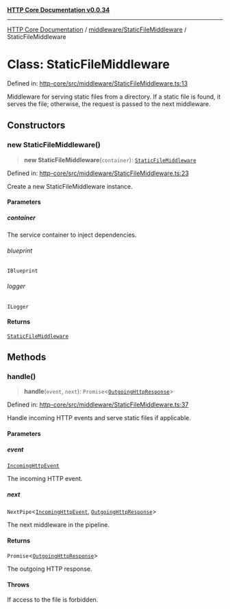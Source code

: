 [**HTTP Core Documentation v0.0.34**](../../../README.md)

***

[HTTP Core Documentation](../../../modules.md) / [middleware/StaticFileMiddleware](../README.md) / StaticFileMiddleware

# Class: StaticFileMiddleware

Defined in: [http-core/src/middleware/StaticFileMiddleware.ts:13](https://github.com/stonemjs/http-core/blob/6ce19e93bd5f8b28975217f6c01558c07c7c03c7/src/middleware/StaticFileMiddleware.ts#L13)

Middleware for serving static files from a directory.
If a static file is found, it serves the file; otherwise, the request is passed to the next middleware.

## Constructors

### new StaticFileMiddleware()

> **new StaticFileMiddleware**(`container`): [`StaticFileMiddleware`](StaticFileMiddleware.md)

Defined in: [http-core/src/middleware/StaticFileMiddleware.ts:23](https://github.com/stonemjs/http-core/blob/6ce19e93bd5f8b28975217f6c01558c07c7c03c7/src/middleware/StaticFileMiddleware.ts#L23)

Create a new StaticFileMiddleware instance.

#### Parameters

##### container

The service container to inject dependencies.

###### blueprint

`IBlueprint`

###### logger

`ILogger`

#### Returns

[`StaticFileMiddleware`](StaticFileMiddleware.md)

## Methods

### handle()

> **handle**(`event`, `next`): `Promise`\<[`OutgoingHttpResponse`](../../../OutgoingHttpResponse/classes/OutgoingHttpResponse.md)\>

Defined in: [http-core/src/middleware/StaticFileMiddleware.ts:37](https://github.com/stonemjs/http-core/blob/6ce19e93bd5f8b28975217f6c01558c07c7c03c7/src/middleware/StaticFileMiddleware.ts#L37)

Handle incoming HTTP events and serve static files if applicable.

#### Parameters

##### event

[`IncomingHttpEvent`](../../../IncomingHttpEvent/classes/IncomingHttpEvent.md)

The incoming HTTP event.

##### next

`NextPipe`\<[`IncomingHttpEvent`](../../../IncomingHttpEvent/classes/IncomingHttpEvent.md), [`OutgoingHttpResponse`](../../../OutgoingHttpResponse/classes/OutgoingHttpResponse.md)\>

The next middleware in the pipeline.

#### Returns

`Promise`\<[`OutgoingHttpResponse`](../../../OutgoingHttpResponse/classes/OutgoingHttpResponse.md)\>

The outgoing HTTP response.

#### Throws

If access to the file is forbidden.
